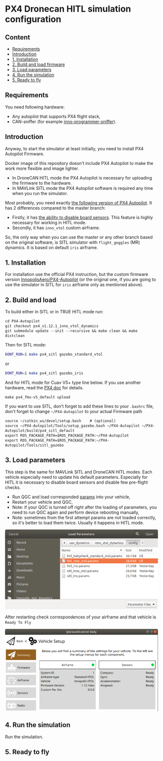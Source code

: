 # PX4 Dronecan HITL simulation configuration



## Content
  - [Requirements](#requirements)
  - [Introduction](#introduction)
  - [1. Installation](#1-installation)
  - [2. Build and load firmware](#2-build-and-load-firmware)
  - [3. Load parameters](#3-load-parameters)
  - [4. Run the simulation](#4-run-the-simulation)
  - [5. Ready to fly](#5-ready-to-fly)

## Requirements

You need following hardware:

- Any autopilot that supports PX4 flight stack,
- CAN-sniffer (for example [inno-programmer-sniffer](https://github.com/InnopolisAero/inno_uavcan_node_binaries/blob/master/doc/programmer_sniffer/README.md)).

## Introduction

Anyway, to start the simulator at least initially, you need to install PX4 Autopilot Firmware.

Docker image of this repository doesn't include PX4 Autopilot to make the work more flexible and image lighter.

- In DroneCAN HITL mode the PX4 Autopilot is necessary for uploading the firmware to the hardware.
- In MAVLink SITL mode the PX4 Autopilot software is required any time when you run the simulator.

Most probably, you need exactly [the following version of PX4 Autopilot](https://github.com/InnopolisAero/PX4-Autopilot/tree/px4_v1.12.1_inno_vtol_dynamics). It has 2 differences compared to the master branch:
- Firstly, it has [the ability to disable board sensors](https://github.com/PX4/PX4-Autopilot/pull/18550). This feature is highly necessary for working in HITL mode.
- Secondly, it has `inno_vtol` custom airframe.

So, the only way when you can use the master or any other branch based on the original software, is SITL simulator with `flight_goggles` (MR) dynamics. It is based on default `iris` airframe.

## 1. Installation

For installation use the official PX4 instruction, but the custom firmware version [InnopolisAero/PX4-Autopilot](https://github.com/InnopolisAero/PX4-Autopilot/tree/px4_v1.12.1_inno_vtol_dynamics) (or the original one, if you are going to use the simulator in SITL for `iris` airframe only as mentioned above).

## 2. Build and load

To build either in SITL or in TRUE HITL mode run:

```
cd PX4-Autopilot
git checkout px4_v1.12.1_inno_vtol_dynamics
git submodule update --init --recursive && make clean && make distclean
```

Then for SITL mode:

```bash
DONT_RUN=1 make px4_sitl gazebo_standard_vtol
```
or

```bash
DONT_RUN=1 make px4_sitl gazebo_iris
```

And for HITL mode for Cuav V5+ type line below. If you use another hardware, read the [PX4 doc](https://dev.px4.io/master/en/setup/building_px4.html) for details.

```
make px4_fmu-v5_default upload
```

If you want to use SITL, don't forget to add these lines to your `.bashrc` file, don't forget to change `~/PX4-Autopilot` to your actual Firmware path

```
source ~/catkin_ws/devel/setup.bash    # (optional)
source ~/PX4-Autopilot/Tools/setup_gazebo.bash ~/PX4-Autopilot ~/PX4-Autopilot/build/px4_sitl_default
export ROS_PACKAGE_PATH=$ROS_PACKAGE_PATH:~/PX4-Autopilot
export ROS_PACKAGE_PATH=$ROS_PACKAGE_PATH:~/PX4-Autopilot/Tools/sitl_gazebo
```

## 3. Load parameters

This step is the same for MAVLink SITL and DroneCAN HITL modes. Each vehicle especially need to update his default parameters. Especially for HITL it is necessary to disable board sensors and disable few pre-flight checks.

- Run QGC and load corresponded [params](uav_dynamics/inno_vtol_dynamics/config/) into your vehicle,
- Restart your vehicle and QGC,
- Note: if your QGC is turned off right after the loading of parameters, you need to run QGC again and perform device rebooting manually,
- Note: sometimes from the first attempt params are not loaded correctly, so it's better to load them twice. Usually it happens in HITL mode.
 
![usage_load_params](usage_load_params.png?raw=true "usage_load_params")

After restarting check correspondences of your airframe and that vehicle is `Ready To Fly`

![usage_check_airframe](usage_check_airframe.png?raw=true "usage_check_airframe")

## 4. Run the simulation

Run the simulation.

## 5. Ready to fly

